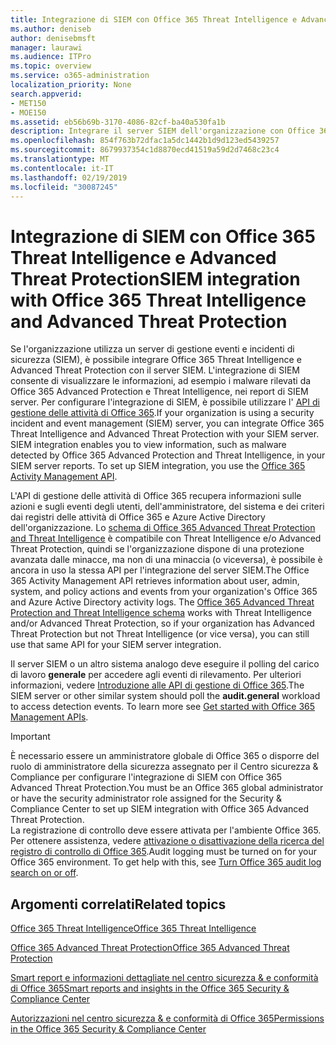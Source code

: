 ```yaml
---
title: Integrazione di SIEM con Office 365 Threat Intelligence e Advanced Threat Protection
ms.author: deniseb
author: denisebmsft
manager: laurawi
ms.audience: ITPro
ms.topic: overview
ms.service: o365-administration
localization_priority: None
search.appverid:
- MET150
- MOE150
ms.assetid: eb56b69b-3170-4086-82cf-ba40a530fa1b
description: Integrare il server SIEM dell'organizzazione con Office 365 Threat Intelligence e Advanced Threat Protection con l'API di gestione delle attività di Office 365.
ms.openlocfilehash: 854f763b72dfac1a5dc1442b1d9d123ed5439257
ms.sourcegitcommit: 8679937354c1d8870ecd41519a59d2d7468c23c4
ms.translationtype: MT
ms.contentlocale: it-IT
ms.lasthandoff: 02/19/2019
ms.locfileid: "30087245"
---
```

# <a name="siem-integration-with-office-365-threat-intelligence-and-advanced-threat-protection"></a><span data-ttu-id="9b990-103">Integrazione di SIEM con Office 365 Threat Intelligence e Advanced Threat Protection</span><span class="sxs-lookup"><span data-stu-id="9b990-103">SIEM integration with Office 365 Threat Intelligence and Advanced Threat Protection</span></span>

<span data-ttu-id="9b990-p101">Se l'organizzazione utilizza un server di gestione eventi e incidenti di sicurezza (SIEM), è possibile integrare Office 365 Threat Intelligence e Advanced Threat Protection con il server SIEM. L'integrazione di SIEM consente di visualizzare le informazioni, ad esempio i malware rilevati da Office 365 Advanced Protection e Threat Intelligence, nei report di SIEM server. Per configurare l'integrazione di SIEM, è possibile utilizzare l' [API di gestione delle attività di Office 365](https://docs.microsoft.com/office/office-365-management-api/office-365-management-activity-api-reference).</span><span class="sxs-lookup"><span data-stu-id="9b990-p101">If your organization is using a security incident and event management (SIEM) server, you can integrate Office 365 Threat Intelligence and Advanced Threat Protection with your SIEM server. SIEM integration enables you to view information, such as malware detected by Office 365 Advanced Protection and Threat Intelligence, in your SIEM server reports. To set up SIEM integration, you use the [Office 365 Activity Management API](https://docs.microsoft.com/office/office-365-management-api/office-365-management-activity-api-reference).</span></span> 

<span data-ttu-id="9b990-p102">L'API di gestione delle attività di Office 365 recupera informazioni sulle azioni e sugli eventi degli utenti, dell'amministratore, del sistema e dei criteri dai registri delle attività di Office 365 e Azure Active Directory dell'organizzazione. Lo [schema di Office 365 Advanced Threat Protection and Threat Intelligence](https://docs.microsoft.com/office/office-365-management-api/office-365-management-activity-api-schema#office-365-advanced-threat-protection-and-threat-intelligence-schema) è compatibile con Threat Intelligence e/o Advanced Threat Protection, quindi se l'organizzazione dispone di una protezione avanzata dalle minacce, ma non di una minaccia (o viceversa), è possibile è ancora in uso la stessa API per l'integrazione del server SIEM.</span><span class="sxs-lookup"><span data-stu-id="9b990-p102">The Office 365 Activity Management API retrieves information about user, admin, system, and policy actions and events from your organization's Office 365 and Azure Active Directory activity logs. The [Office 365 Advanced Threat Protection and Threat Intelligence schema](https://docs.microsoft.com/office/office-365-management-api/office-365-management-activity-api-schema#office-365-advanced-threat-protection-and-threat-intelligence-schema) works with Threat Intelligence and/or Advanced Threat Protection, so if your organization has Advanced Threat Protection but not Threat Intelligence (or vice versa), you can still use that same API for your SIEM server integration.</span></span> 

<span data-ttu-id="9b990-p103">Il server SIEM o un altro sistema analogo deve eseguire il polling del carico di lavoro **generale** per accedere agli eventi di rilevamento. Per ulteriori informazioni, vedere [Introduzione alle API di gestione di Office 365](https://docs.microsoft.com/office/office-365-management-api/get-started-with-office-365-management-apis).</span><span class="sxs-lookup"><span data-stu-id="9b990-p103">The SIEM server or other similar system should poll the **audit.general** workload to access detection events. To learn more see [Get started with Office 365 Management APIs](https://docs.microsoft.com/office/office-365-management-api/get-started-with-office-365-management-apis).</span></span> 

> [!IMPORTANT]
> <span data-ttu-id="9b990-111">È necessario essere un amministratore globale di Office 365 o disporre del ruolo di amministratore della sicurezza assegnato per il Centro sicurezza & Compliance per configurare l'integrazione di SIEM con Office 365 Advanced Threat Protection.</span><span class="sxs-lookup"><span data-stu-id="9b990-111">You must be an Office 365 global administrator or have the security administrator role assigned for the Security & Compliance Center to set up SIEM integration with Office 365 Advanced Threat Protection.</span></span><br/><span data-ttu-id="9b990-p104">La registrazione di controllo deve essere attivata per l'ambiente Office 365. Per ottenere assistenza, vedere [attivazione o disattivazione della ricerca del registro di controllo di Office 365](turn-audit-log-search-on-or-off.md).</span><span class="sxs-lookup"><span data-stu-id="9b990-p104">Audit logging must be turned on for your Office 365 environment. To get help with this, see [Turn Office 365 audit log search on or off](turn-audit-log-search-on-or-off.md).</span></span>

## <a name="related-topics"></a><span data-ttu-id="9b990-114">Argomenti correlati</span><span class="sxs-lookup"><span data-stu-id="9b990-114">Related topics</span></span>

[<span data-ttu-id="9b990-115">Office 365 Threat Intelligence</span><span class="sxs-lookup"><span data-stu-id="9b990-115">Office 365 Threat Intelligence</span></span>](office-365-ti.md)

[<span data-ttu-id="9b990-116">Office 365 Advanced Threat Protection</span><span class="sxs-lookup"><span data-stu-id="9b990-116">Office 365 Advanced Threat Protection</span></span>](office-365-atp.md)

[<span data-ttu-id="9b990-117">Smart report e informazioni dettagliate nel centro sicurezza &amp; e conformità di Office 365</span><span class="sxs-lookup"><span data-stu-id="9b990-117">Smart reports and insights in the Office 365 Security &amp; Compliance Center</span></span>](reports-and-insights-in-security-and-compliance.md)
  
[<span data-ttu-id="9b990-118">Autorizzazioni nel centro sicurezza &amp; e conformità di Office 365</span><span class="sxs-lookup"><span data-stu-id="9b990-118">Permissions in the Office 365 Security &amp; Compliance Center</span></span>](permissions-in-the-security-and-compliance-center.md)
  

